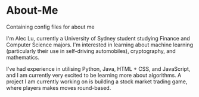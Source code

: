 # About-Me
Containing config files for about me

I'm Alec Lu, currently a University of Sydney student studying Finance and Computer Science majors.
I'm interested in learning about machine learning (particularly their use in self-driving automobiles), cryptography, and mathematics.

I've had experience in utilising Python, Java, HTML + CSS, and JavaScript, and I am currently very excited to be learning more about algorithms.
A project I am currently working on is building a stock market trading game, where players makes moves round-based.
